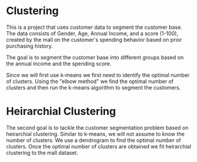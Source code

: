 # Clustering

This is a project that uses customer data to segment the customer base.  The data consists of Gender, Age, Annual Income, and a score (1-100), created by the mall on the customer's spending behavior based on prior purchasing history. 

The goal is to segment the customer base into different groups based on the annual income and the spending score.  

Since we will first use k-means we first need to identify the optimal number of clusters.  Using the "elbow method" we find the optimal number of clusters and then run the k-means algorithm to segment the customers. 

# Heirarchial Clustering

The second goal is to tackle the customer segmentation problem based on heirarchial clustering.  Similar to k-means, we will not assume to know the number of clusters.  We use a dendrogram to find the optimal number of clusters.  Once the optimal number of clusters are obtained we fit heirarchial clustering to the mall dataset. 
